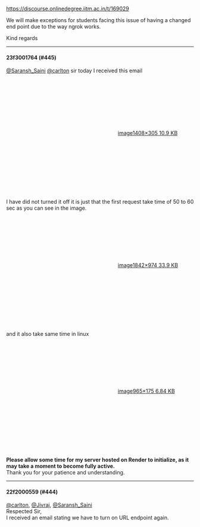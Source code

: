 https://discourse.onlinedegree.iitm.ac.in/t/169029

We will make exceptions for students facing this issue of having a changed end point due to the way ngrok works.</p>
<p>Kind regards</p><hr>

<h4>23f3001764 (#445)</h4>
<p><a class="mention" href="/u/saransh_saini">@Saransh_Saini</a> <a class="mention" href="/u/carlton">@carlton</a> sir today I received this email<br/>
<div class="lightbox-wrapper"><a class="lightbox" data-download-href="/uploads/short-url/k5J58Fet9S2ecZ82rSNQDCzTt5q.png?dl=1" href="https://europe1.discourse-cdn.com/flex013/uploads/iitm/original/3X/8/c/8cd1368eda35b7e543c240616db5872f45b4f63c.png" rel="noopener nofollow ugc" title="image"><div class="meta"><svg aria-hidden="true" class="fa d-icon d-icon-far-image svg-icon"><use href="#far-image"></use></svg><span class="filename">image</span><span class="informations">1408×305 10.9 KB</span><svg aria-hidden="true" class="fa d-icon d-icon-discourse-expand svg-icon"><use href="#discourse-expand"></use></svg></div></a></div><br/>
I have did not turned it off it is just that the first request take time of 50 to 60 sec as you can see in the image.<br/>
<div class="lightbox-wrapper"><a class="lightbox" data-download-href="/uploads/short-url/znNz9PkokJuwAN4lwchrnBAiujd.png?dl=1" href="https://europe1.discourse-cdn.com/flex013/uploads/iitm/original/3X/f/7/f7fcce09ffe413438bd869118c13e81187f0676f.png" rel="noopener nofollow ugc" title="image"><div class="meta"><svg aria-hidden="true" class="fa d-icon d-icon-far-image svg-icon"><use href="#far-image"></use></svg><span class="filename">image</span><span class="informations">1842×974 33.9 KB</span><svg aria-hidden="true" class="fa d-icon d-icon-discourse-expand svg-icon"><use href="#discourse-expand"></use></svg></div></a></div><br/>
and it also take same time in linux<br/>
<div class="lightbox-wrapper"><a class="lightbox" data-download-href="/uploads/short-url/4vgA4z7D6KJ6V22YRpjlpclLZO0.png?dl=1" href="https://europe1.discourse-cdn.com/flex013/uploads/iitm/original/3X/1/f/1f9185ba53d2b2112f0f71df1c2b7d94235f0428.png" rel="noopener nofollow ugc" title="image"><div class="meta"><svg aria-hidden="true" class="fa d-icon d-icon-far-image svg-icon"><use href="#far-image"></use></svg><span class="filename">image</span><span class="informations">965×175 6.84 KB</span><svg aria-hidden="true" class="fa d-icon d-icon-discourse-expand svg-icon"><use href="#discourse-expand"></use></svg></div></a></div><br/>
<strong>Please allow some time for my server hosted on Render to initialize, as it may take a moment to become fully active.</strong><br/>
Thank you for your patience and understanding.</p><hr>

<h4>22f2000559 (#444)</h4>
<p><a class="mention" href="/u/carlton">@carlton</a>, <a class="mention" href="/u/jivraj">@Jivraj</a>, <a class="mention" href="/u/saransh_saini">@Saransh_Saini</a><br/>
Respected Sir,<br/>
I received an email stating we have to turn on URL endpoint again.